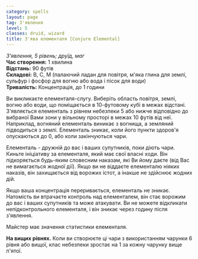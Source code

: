 ```yaml
---
category: spells
layout: page
tag: З'явлення
level: 5
classes: druid, wizard
title: З'ява елементаля [Conjure Elemental]
---
```


_З'явлення, 5 рівень; друїд, маг_   
**Час створення:** 1 хвилина    
**Відстань:** 90 футів    
**Складові:** В, С, М (палаючий ладан для повітря, м'яка глина для землі, сульфур і фосфор для вогню або вода і пісок для води)    
**Тривалість:** Концентрація, до 1 години    

Ви викликаєте елементаля-слугу. Виберіть область повітря, землі, вогню або води, що поміщається в 10-футовому кубі в межах відстані. З'являється елементаль з рівнем небезпеки 5 або нижче відповідно до вибраної Вами зони у вільному просторі в межах 10 футів від неї. Наприклад, вогняний елементаль виникає з вогнища, а земляний підводиться з землі. Елементаль зникає, коли його пункти здоров'я опускаються до 0, або коли закінчуються чари.    

Елементаль - дружній до вас і ваших супутників, поки діють чари. Киньте ініціативу за елементаля, який має свої власні ходи. Він підкоряється будь-яким словесним наказам, які Ви йому даєте (від Вас не вимагається жодної дії). Якщо ви не віддаєте елементалю ніяких наказів, він захищається від ворожих істот, а інакше не здійснює жодних дій.    

Якщо ваша концентрація переривається, елементаль не зникає. Натомість ви втрачаєте контроль над елементалем, він стає ворожим до вас і ваших супутників та може атакувати. Ви не можете відкликати непідконтрольного елементаля, і він зникає через годину після з'явлення.  

Майстер має значення статистики елементаля.   

**На вищих рівнях.** Коли ви створюєте ці чари з використанням чарунки 6 рівня або вищої, клас небезпеки зростає на 1 за кожну чарунку вище п'ятої. 
